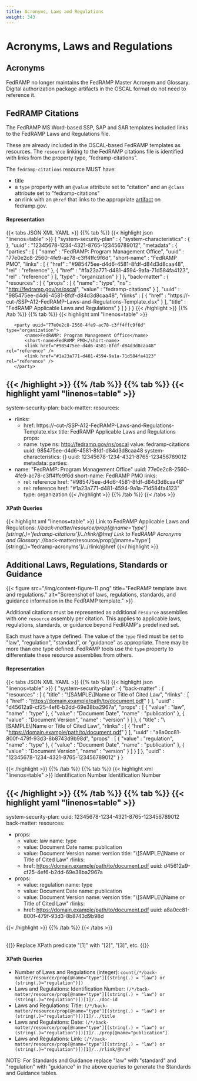 ```yaml
---
title: Acronyms, Laws and Regulations
weight: 343
---
```

# Acronyms, Laws and Regulations

## Acronyms
FedRAMP no longer maintains the FedRAMP Master Acronym and Glossary. Digital authorization package artifacts in the OSCAL format do not need to reference it.

## FedRAMP Citations

The FedRAMP MS Word-based SSP, SAP and SAR templates included links to the FedRAMP Laws and Regulations file.

These are already included in the OSCAL-based FedRAMP templates as resources. The `resource` linking to the FedRAMP citations file is identified with links from the property type, "fedramp-citations". 

The `fedramp-citations` resource MUST have:
- title
- a `type` property with an `@value` attribute set to "citation" and an `@class` attribute set to "fedramp-citations"
- an rlink with an `@href` that links to the appropriate [artifact](https://www.fedramp.gov/assets/resources/templates/FedRAMP-Laws-Regulations-Standards-and-Guidance-Reference.xlsx) on fedramp.gov. 

#### Representation
{{< tabs JSON XML YAML >}}
{{% tab %}}
{{< highlight json "linenos=table" >}}
{
 "system-security-plan" : {
   "system-characteristics" : { },
   "uuid" : "12345678-1234-4321-8765-123456789012",
   "metadata" : {
     "parties" : [ {
       "name" : "FedRAMP: Program Management Office",
       "uuid" : "77e0e2c8-2560-4fe9-ac78-c3ff4ffc9f6d",
       "short-name" : "FedRAMP PMO",
       "links" : [ {
         "href" : "#985475ee-d4d6-4581-8fdf-d84d3d8caa48",
         "rel" : "reference"
       }, {
         "href" : "#1a23a771-d481-4594-9a1a-71d584fa4123",
         "rel" : "reference"
       } ],
       "type" : "organization"
     } ]
   },
   "back-matter" : {
     "resources" : [ {
       "props" : [ {
         "name" : "type",
         "ns" : "http://fedramp.gov/ns/oscal",
         "value" : "fedramp-citations"
       } ],
       "uuid" : "985475ee-d4d6-4581-8fdf-d84d3d8caa48",
       "rlinks" : [ {
         "href" : "https://-cut-/SSP-A12-FedRAMP-Laws-and-Regulations-Template.xlsx"
       } ],
       "title" : "FedRAMP Applicable Laws and Regulations"
     } ]
   }
 }
}
{{< /highlight >}}
{{% /tab %}}
{{% tab %}}
{{< highlight xml "linenos=table" >}}
<system-security-plan>
   <metadata>
   <!-- cut -->
       <party uuid="77e0e2c8-2560-4fe9-ac78-c3ff4ffc9f6d" type="organization">
           <name>FedRAMP: Program Management Office</name>
           <short-name>FedRAMP PMO</short-name>
           <link href="#985475ee-d4d6-4581-8fdf-d84d3d8caa48" rel="reference" />
           <link href="#1a23a771-d481-4594-9a1a-71d584fa4123" rel="reference" />
       </party>
   </metadata>
   <system-characteristics>
       <!-- cut -->
   </system-characteristics>
   <back-matter>
       <resource uuid="985475ee-d4d6-4581-8fdf-d84d3d8caa48">
           <title>FedRAMP Applicable Laws and Regulations</title>
           <prop ns="http://fedramp.gov/ns/oscal" name="type" value="fedramp-citations"/>
           <rlink href="https://-cut-/SSP-A12-FedRAMP-Laws-and-Regulations-Template.xlsx"/>
       </resource>
   </back-matter>
</system-security-plan>

{{< /highlight >}}
{{% /tab %}}
{{% tab %}}
{{< highlight yaml "linenos=table" >}}
---
system-security-plan:
 back-matter:
   resources:
   - rlinks:
     - href: https://-cut-/SSP-A12-FedRAMP-Laws-and-Regulations-Template.xlsx
     title: FedRAMP Applicable Laws and Regulations
     props:
     - name: type
       ns: http://fedramp.gov/ns/oscal
       value: fedramp-citations
     uuid: 985475ee-d4d6-4581-8fdf-d84d3d8caa48
 system-characteristics: {}
 uuid: 12345678-1234-4321-8765-123456789012
 metadata:
   parties:
   - name: "FedRAMP: Program Management Office"
     uuid: 77e0e2c8-2560-4fe9-ac78-c3ff4ffc9f6d
     short-name: FedRAMP PMO
     links:
     - rel: reference
       href: "#985475ee-d4d6-4581-8fdf-d84d3d8caa48"
     - rel: reference
       href: "#1a23a771-d481-4594-9a1a-71d584fa4123"
     type: organization
{{< /highlight >}}
{{% /tab %}}
{{< /tabs >}}


#### XPath Queries
{{< highlight xml "linenos=table" >}}
Link to FedRAMP Applicable Laws and Regulations:
    /*/back-matter/resource/prop[@name='type'][string(.)='fedramp-citations']/../rlink/@href
Link to FedRAMP Acronyms and Glossary:
    /*/back-matter/resource/prop[@name='type'][string(.)='fedramp-acronyms']/../rlink/@href
{{</ highlight >}}

## Additional Laws, Regulations, Standards or Guidance

{{< figure src="/img/content-figure-11.png" title="FedRAMP template laws and regulations." alt="Screenshot of laws, regulations, standards, and guidance information in the FedRAMP template." >}}

Additional citations must be represented as additional `resource` assemblies with one `resource` assembly per citation. This applies to applicable laws, regulations, standards, or guidance beyond FedRAMP's predefined set.

Each must have a type defined. The value of the `type` filed must be set to "law", "regulation", "standard", or "guidance" as appropriate. There may be more than one type defined. FedRAMP tools use the `type` property to differentiate these resource assemblies from others.

#### Representation
{{< tabs JSON XML YAML >}}
{{% tab %}}
{{< highlight json "linenos=table" >}}
{
 "system-security-plan" : {
   "back-matter" : {
     "resources" : [ {
       "title" : "\\[SAMPLE\\]Name or Title of Cited Law",
       "rlinks" : [ {
         "href" : "https://domain.example/path/to/document.pdf"
       } ],
       "uuid" : "d45612a9-cf25-4ef6-b2dd-69e38ba2967a",
       "props" : [ {
         "value" : "law",
         "name" : "type"
       }, {
         "value" : "Document Date",
         "name" : "publication"
       }, {
         "value" : "Document Version",
         "name" : "version"
       } ]
     }, {
       "title" : "\\[SAMPLE\\]Name or Title of Cited Law",
       "rlinks" : [ {
         "href" : "https://domain.example/path/to/document.pdf"
       } ],
       "uuid" : "a8a0cc81-800f-479f-93d3-8b8743d9b98d",
       "props" : [ {
         "value" : "regulation",
         "name" : "type"
       }, {
         "value" : "Document Date",
         "name" : "publication"
       }, {
         "value" : "Document Version",
         "name" : "version"
       } ]
     } ]
   },
   "uuid" : "12345678-1234-4321-8765-123456789012"
 }
}

{{< /highlight >}}
{{% /tab %}}
{{% tab %}}
{{< highlight xml "linenos=table" >}}
<system-security-plan>
    <back-matter>
       <resource uuid="d45612a9-cf25-4ef6-b2dd-69e38ba2967a">
           <title>[SAMPLE]Name or Title of Cited Law</title>
           <prop name="type" value="law"/>
           <prop name="publication" value="Document Date"/>
           <prop name="version" value="Document Version"/>
           <rlink href="https://domain.example/path/to/document.pdf"> </rlink>
           <doc-id type="doi">Identification Number</doc-id>
       </resource>
       <resource uuid="a8a0cc81-800f-479f-93d3-8b8743d9b98d">
           <title>[SAMPLE]Name or Title of Cited Law</title>
           <prop name="type" value="regulation"/>
           <prop name="publication" value="Document Date"/>
           <prop name="version" value="Document Version"/>
           <rlink href="https://domain.example/path/to/document.pdf"> </rlink>
           <doc-id type="doi">Identification Number</doc-id>
       </resource>
  </back-matter>
</system-security-plan>

{{< /highlight >}}
{{% /tab %}}
{{% tab %}}
{{< highlight yaml "linenos=table" >}}
---
system-security-plan:
 uuid: 12345678-1234-4321-8765-123456789012
 back-matter:
   resources:
   - props:
     - value: law
       name: type
     - value: Document Date
       name: publication
     - value: Document Version
       name: version
     title: "\\[SAMPLE\\]Name or Title of Cited Law"
     rlinks:
     - href: https://domain.example/path/to/document.pdf
     uuid: d45612a9-cf25-4ef6-b2dd-69e38ba2967a
   - props:
     - value: regulation
       name: type
     - value: Document Date
       name: publication
     - value: Document Version
       name: version
     title: "\\[SAMPLE\\]Name or Title of Cited Law"
     rlinks:
     - href: https://domain.example/path/to/document.pdf
     uuid: a8a0cc81-800f-479f-93d3-8b8743d9b98d

{{< /highlight >}}
{{% /tab %}}
{{< /tabs >}}


<br />
{{<callout>}}
Replace XPath predicate "[1]" with "[2]", "[3]", etc.
{{</callout>}}

#### XPath Queries

- Number of Laws and Regulations (integer): `count(/*/back-matter/resource/prop[@name="type"][(string(.) = "law") or (string(.)="regulation")])`
- Laws and Regulations: Identification Number: `(/*/back-matter/resource/prop[@name="type"][(string(.) = "law") or (string(.)="regulation")])[1]/../doc-id`
- Laws and Regulations: Title: `(/*/back-matter/resource/prop[@name="type"][(string(.) = "law") or (string(.)="regulation")])[1]/../title`
- Laws and Regulations: Date: `(/*/back-matter/resource/prop[@name="type"][(string(.) = "law") or (string(.)="regulation")])[1]/../prop[@name="publication"]`
- Laws and Regulations: Link: `(/*/back-matter/resource/prop[@name="type"][(string(.) = "law") or (string(.)="regulation")])[1]/../rlink/@href`

NOTE: For Standards and Guidance replace "law" with "standard" and "regulation" with "guidance" in the above queries to generate the Standards and Guidance tables.

